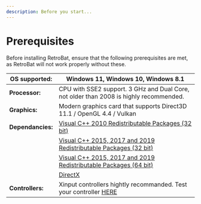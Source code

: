 ```yaml
---
description: Before you start...
---
```


# Prerequisites

Before installing RetroBat, ensure that the following prerequisites are met, as RetroBat will not work properly without these.



| **OS supported:** | Windows 11, Windows 10, Windows 8.1                                                                                                                           |
| ----------------- | ------------------------------------------------------------------------------------------------------------------------------------------------------------- |
| **Processor:**    | CPU with SSE2 support. 3 GHz and Dual Core, not older than 2008 is highly recommended.                                                                        |
| **Graphics:**     | Modern graphics card that supports Direct3D 11.1 / OpenGL 4.4 / Vulkan                                                                                        |
| **Dependancies:** | [Visual C++ 2010 Redistributable Packages (32 bit)](https://www.techpowerup.com/download/visual-c-redistributable-runtime-package-all-in-one/)                |
|                   | [Visual C++ 2015, 2017 and 2019 Redistributable Packages (32 bit)](https://www.techpowerup.com/download/visual-c-redistributable-runtime-package-all-in-one/) |
|                   | [Visual C++ 2015, 2017 and 2019 Redistributable Packages (64 bit)](https://www.techpowerup.com/download/visual-c-redistributable-runtime-package-all-in-one/) |
|                   | [DirectX](https://www.microsoft.com/download/details.aspx?id=35)                                                                                              |
| **Controllers:**  | Xinput controllers hightly recommanded. Test your controller [HERE](https://gamepad-tester.com)                                                               |


